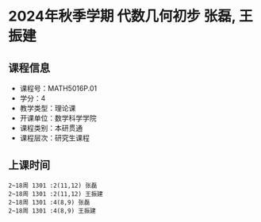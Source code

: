 # 2024年秋季学期 代数几何初步 张磊, 王振建






## 课程信息

- 课程号：MATH5016P.01
- 学分：4
- 教学类型：理论课
- 开课单位：数学科学学院
- 课程类别：本研贯通
- 课程层次：研究生课程

## 上课时间

```
2~18周 1301 :2(11,12) 张磊
2~18周 1301 :2(11,12) 王振建
2~18周 1301 :4(8,9) 张磊
2~18周 1301 :4(8,9) 王振建
```

